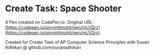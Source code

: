 # Create Task: Space Shooter

A Pen created on CodePen.io. Original URL: [https://codepen.io/pinnintimohit/pen/mLVQrz](https://codepen.io/pinnintimohit/pen/mLVQrz).

Created for Create Task of AP Computer Science Principles with Suvan Adhikari @ github.com/suvanadhikari


